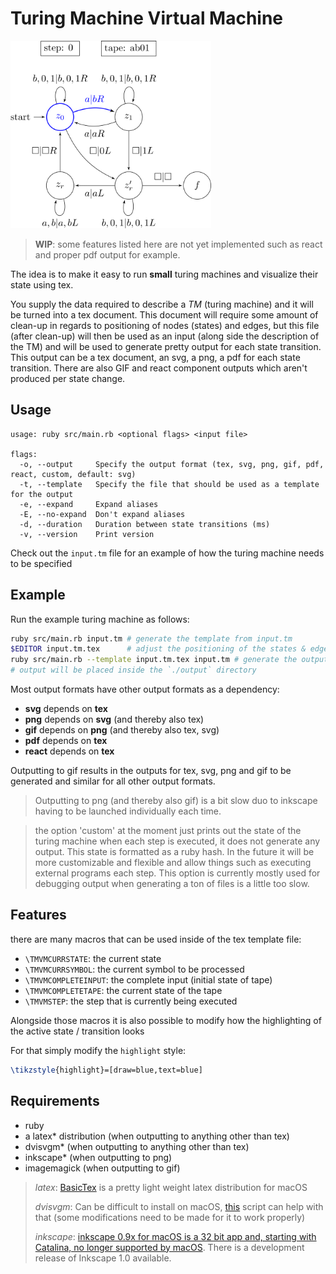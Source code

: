 # Turing Machine Virtual Machine

<img src="./output/input.tm.gif" alt="tm visualization gif" height="300" />

> **WIP**: some features listed here are not yet implemented such as react and proper pdf output for example.

The idea is to make it easy to run **small** turing machines and visualize their state using tex.

You supply the data required to describe a *TM* (turing machine) and it will be turned into a tex document. This document will require some amount of clean-up in regards to positioning of nodes (states) and edges, but this file (after clean-up) will then be used as an input (along side the description of the TM) and will be used to generate pretty output for each state transition. This output can be a tex document, an svg, a png, a pdf for each state transition. There are also GIF
and react component outputs which aren't produced per state change.

## Usage

```
usage: ruby src/main.rb <optional flags> <input file>

flags:
  -o, --output     Specify the output format (tex, svg, png, gif, pdf, react, custom, default: svg)
  -t, --template   Specify the file that should be used as a template for the output
  -e, --expand     Expand aliases
  -E, --no-expand  Don't expand aliases
  -d, --duration   Duration between state transitions (ms)
  -v, --version    Print version
```

Check out the `input.tm` file for an example of how the turing machine needs to be specified

## Example

Run the example turing machine as follows:

```bash
ruby src/main.rb input.tm # generate the template from input.tm
$EDITOR input.tm.tex      # adjust the positioning of the states & edges
ruby src/main.rb --template input.tm.tex input.tm # generate the output from the template and input.tm
# output will be placed inside the `./output` directory
```

Most output formats have other output formats as a dependency:

- **svg** depends on **tex**
- **png** depends on **svg** (and thereby also tex)
- **gif** depends on **png** (and thereby also tex, svg)
- **pdf** depends on **tex**
- **react** depends on **tex**

Outputting to gif results in the outputs for tex, svg, png and gif to be generated and similar for all other output formats.

> Outputting to png (and thereby also gif) is a bit slow duo to inkscape having to be launched individually each time.

> the option 'custom' at the moment just prints out the state of the turing machine when each step is executed, it does not generate any output. This state is formatted as a ruby hash. In the future it will be more customizable and flexible and allow things such as executing external programs each step. This option is currently mostly used for debugging output when generating a ton of files is a little too slow.

## Features

there are many macros that can be used inside of the tex template file:

- `\TMVMCURRSTATE`: the current state
- `\TMVMCURRSYMBOL`: the current symbol to be processed
- `\TMVMCOMPLETEINPUT`: the complete input (initial state of tape)
- `\TMVMCOMPLETETAPE`: the current state of the tape
- `\TMVMSTEP`: the step that is currently being executed

Alongside those macros it is also possible to modify how the highlighting of the active state / transition looks

For that simply modify the `highlight` style:

```latex
\tikzstyle{highlight}=[draw=blue,text=blue]
```

## Requirements

- ruby
- a latex* distribution (when outputting to anything other than tex)
- dvisvgm* (when outputting to anything other than tex)
- inkscape* (when outputting to png)
- imagemagick (when outputting to gif)

> *latex*: [BasicTex](https://tug.org/mactex/morepackages.html) is a pretty light weight latex distribution for macOS
>
> *dvisvgm*: Can be difficult to install on macOS, [this](https://gist.github.com/tobywf/aeeeee63053aaaa841b4032963406684) script can help with that (some modifications need to be made for it to work properly)
>
> *inkscape*: [inkscape 0.9x for macOS is a 32 bit app and, starting with Catalina, no longer supported by macOS](https://inkscape.org/news/2019/11/10/macos-1015-catalina-support/). There is a development release of Inkscape 1.0 available.
